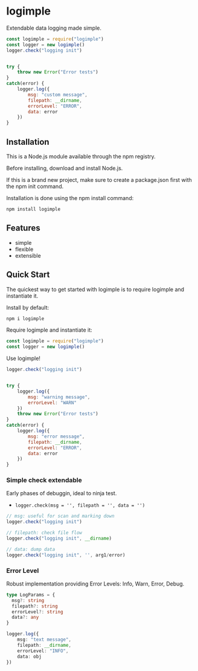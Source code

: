 # logimple

Extendable data logging made simple.

```js
const logimple = require("logimple")
const logger = new logimple()
logger.check("logging init")


try {
    throw new Error("Error tests")
}
catch(error) {
    logger.log({
        msg: "custom message",
        filepath: __dirname,
        errorLevel: "ERROR",
        data: error
    })
}
```

## Installation

This is a Node.js module available through the npm registry.

Before installing, download and install Node.js.

If this is a brand new project, make sure to create a package.json first with the npm init command.

Installation is done using the npm install command:

```sh
npm install logimple
```

## Features

* simple
* flexible
* extensible


## Quick Start 

The quickest way to get started with logimple is to require logimple and instantiate it.

Install by default:

```sh
npm i logimple
```

Require logimple and instantiate it:

```js
const logimple = require("logimple")
const logger = new logimple()
```

Use logimple!

```js
logger.check("logging init")


try {
    logger.log({
        msg: "warning message",
        errorLevel: "WARN"
    })
    throw new Error("Error tests")
}
catch(error) {
    logger.log({
        msg: "error message",
        filepath: __dirname,
        errorLevel: "ERROR",
        data: error
    })
}
```

### Simple check extendable

Early phases of debuggin, ideal to ninja test.

* `logger.check(msg = '', filepath = '', data = '')`

```js
// msg: useful for scan and marking down
logger.check("logging init")

// filepath: check file flow
logger.check("logging init", __dirname)

// data: dump data
logger.check("logging init", '', arg1/error)
```

### Error Level

Robust implementation providing Error Levels: Info, Warn, Error, Debug.

```ts
type LogParams = {
  msg?: string
  filepath?: string
  errorLevel?: string
  data?: any
}

logger.log({
    msg: "text message",
    filepath: __dirname,
    errorLevel: "INFO",
    data: obj
})
```








